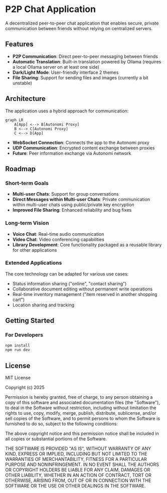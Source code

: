 # P2P Chat Application

A decentralized peer-to-peer chat application that enables secure, private communication between friends without relying on centralized servers.

## Features

- **P2P Communication**: Direct peer-to-peer messaging between friends
- **Automatic Translation**: Built-in translation powered by Ollama (requires a local Ollama server on at least one side)
- **Dark/Light Mode**: User-friendly interface 2 themes
- **File Sharing**: Support for sending files and images (currently a bit unstable)

## Architecture

The application uses a hybrid approach for communication:

```mermaid
graph LR
    A[App] <--> B[Autonomi Proxy]
    B <--> C[Autonomi Proxy]
    C <--> D[App]
```

- **WebSocket Connection**: Connects the app to the Autonomi proxy
- **UDP Communication**: Encrypted content exchange between proxies
- **Future**: Peer information exchange via Autonomi network

## Roadmap

### Short-term Goals
- **Multi-user Chats**: Support for group conversations
- **Direct Messages within Multi-user Chats**: Private communication within multi-user chats using public/private key encryption
- **Improved File Sharing**: Enhanced reliability and bug fixes

### Long-term Vision
- **Voice Chat**: Real-time audio communication
- **Video Chat**: Video conferencing capabilities
- **Library Development**: Core functionality packaged as a reusable library for other applications

### Extended Applications
The core technology can be adapted for various use cases:
- Status information sharing ("online", "contact sharing")
- Collaborative document editing without permanent write operations
- Real-time inventory management ("item reserved in another shopping cart")
- Location sharing and tracking

## Getting Started

### For Developers
```bash
npm install
npm run dev
```

## License

MIT License

Copyright (c) 2025

Permission is hereby granted, free of charge, to any person obtaining a copy
of this software and associated documentation files (the "Software"), to deal
in the Software without restriction, including without limitation the rights
to use, copy, modify, merge, publish, distribute, sublicense, and/or sell
copies of the Software, and to permit persons to whom the Software is
furnished to do so, subject to the following conditions:

The above copyright notice and this permission notice shall be included in all
copies or substantial portions of the Software.

THE SOFTWARE IS PROVIDED "AS IS", WITHOUT WARRANTY OF ANY KIND, EXPRESS OR
IMPLIED, INCLUDING BUT NOT LIMITED TO THE WARRANTIES OF MERCHANTABILITY,
FITNESS FOR A PARTICULAR PURPOSE AND NONINFRINGEMENT. IN NO EVENT SHALL THE
AUTHORS OR COPYRIGHT HOLDERS BE LIABLE FOR ANY CLAIM, DAMAGES OR OTHER
LIABILITY, WHETHER IN AN ACTION OF CONTRACT, TORT OR OTHERWISE, ARISING FROM,
OUT OF OR IN CONNECTION WITH THE SOFTWARE OR THE USE OR OTHER DEALINGS IN THE
SOFTWARE.
